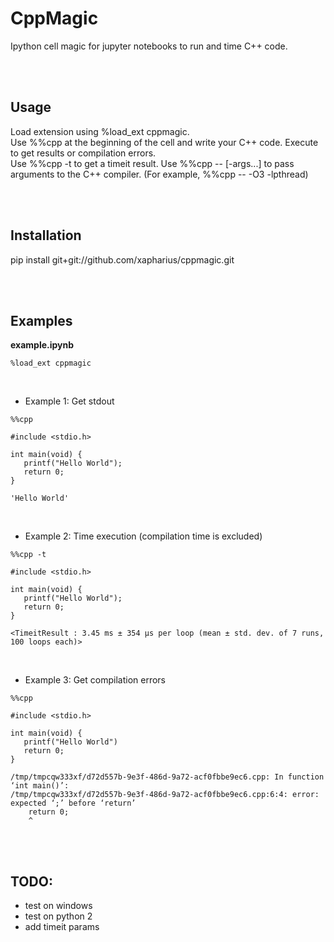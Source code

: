 CppMagic
=======
Ipython cell magic for jupyter notebooks to run and time C++ code.

<br><br>

Usage
--------
Load extension using %load_ext cppmagic.    
Use %%cpp at the beginning of the cell and write your C++ code. Execute to get results or compilation errors.   
Use %%cpp -t to get a timeit result.
Use %%cpp -- [-args...] to pass arguments to the C++ compiler. (For example, %%cpp -- -O3 -lpthread)

<br><br>

Installation
--------
pip install git+git://github.com/xapharius/cppmagic.git

<br><br>

Examples
------------
**example.ipynb**
```
%load_ext cppmagic
```

<br>

- Example 1: Get stdout

```
%%cpp

#include <stdio.h>

int main(void) {
   printf("Hello World");
   return 0;
}
```

```
'Hello World'
```

<br>

- Example 2: Time execution (compilation time is excluded)

```
%%cpp -t

#include <stdio.h>

int main(void) {
   printf("Hello World");
   return 0;
}
```
```
<TimeitResult : 3.45 ms ± 354 µs per loop (mean ± std. dev. of 7 runs, 100 loops each)>
```

<br>

- Example 3: Get compilation errors


```
%%cpp

#include <stdio.h>

int main(void) {
   printf("Hello World")
   return 0;
}

```
```
/tmp/tmpcqw333xf/d72d557b-9e3f-486d-9a72-acf0fbbe9ec6.cpp: In function ‘int main()’:
/tmp/tmpcqw333xf/d72d557b-9e3f-486d-9a72-acf0fbbe9ec6.cpp:6:4: error: expected ‘;’ before ‘return’
    return 0;
    ^
```

<br><br>

TODO:
--------
- test on windows
- test on python 2
- add timeit params


